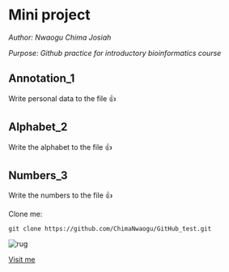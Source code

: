 # Mini project

*Author: Nwaogu Chima Josiah*

*Purpose: Github practice for introductory bioinformatics course*

## Annotation_1
Write personal data to the file :thumbsup:

## Alphabet_2
Write the alphabet to the file :thumbsup:

## Numbers_3
Write the numbers to the file :thumbsup:

Clone me: 
```
git clone https://github.com/ChimaNwaogu/GitHub_test.git
```

![rug](https://www.rug.nl/_definition/shared/images/logo--en.png)

[Visit me](https://github.com/ChimaNwaogu)
